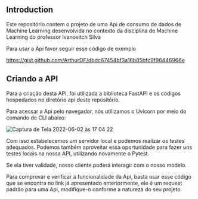 ## Introduction

Este repositório contem o projeto de uma Api de consumo de dados de Machine Learning desenvolvida no contexto da disciplina de Machine Learning do professor Ivanovitch Silva

Para usar a Api favor seguir esse código de exemplo

https://gist.github.com/ArthurDF/dbdc67454bf3a16b85bfc9f96446966e

## Criando a API

Para a criação desta API, foi utilizada a biblioteca FastAPI e os códigos hospedados no diretório api deste repositório.

Para acessar a Api pelo navegador, nós utilizamos o Uvicorn por meio do comando de CLI abaixo:

![Captura de Tela 2022-06-02 às 17 04 22](https://user-images.githubusercontent.com/105897185/171728546-d850338b-3125-4d18-9f66-a7c5f2003239.png)

Com isso estabelecemos um servidor local e podemos realizar os testes adequados.
Podemos também aproveitar essa oportunidade para fazer uns testes locais na nossa API, utilizando novamente o Pytest.

Se ela tiver validade, nosso cliente poderá interagir com o nosso modelo.

Para comprovar e verificar a funcionalidade da Api, basta usar esse código que se encontra no link já apresentado anteriormente, ele é um request padrão para uma Api, modifique-o conforme a natureza do seu projeto.
